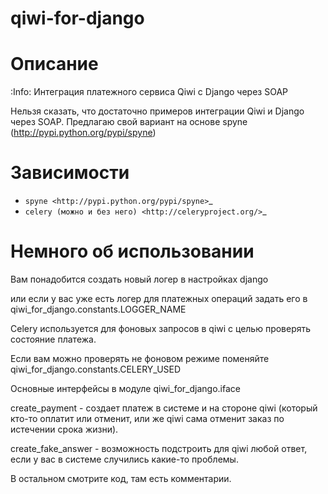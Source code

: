 qiwi-for-django
===============

Описание
==========
:Info: Интеграция платежного сервиса Qiwi с Django через SOAP

Нельзя сказать, что достаточно примеров интеграции Qiwi и Django через SOAP.
Предлагаю свой вариант на основе spyne (http://pypi.python.org/pypi/spyne)

Зависимости
============
- `spyne <http://pypi.python.org/pypi/spyne>`_
- `celery (можно и без него) <http://celeryproject.org/>`_

Немного об использовании
=====
Вам понадобится создать новый логер в настройках django

или если у вас уже есть логер для платежных операций задать его в qiwi_for_django.constants.LOGGER_NAME

Сelery используется для фоновых запросов в qiwi с целью проверять состояние платежа.

Если вам можно проверять не фоновом режиме поменяйте qiwi_for_django.constants.CELERY_USED

Основные интерфейсы в модуле qiwi_for_django.iface

create_payment - создает платеж в системе и на стороне qiwi (который кто-то оплатит или отменит, или же qiwi сама отменит заказ по истечении срока жизни).

create_fake_answer - возможность подстроить для qiwi любой ответ, если у вас в системе случились какие-то проблемы.

В остальном смотрите код, там есть комментарии.

